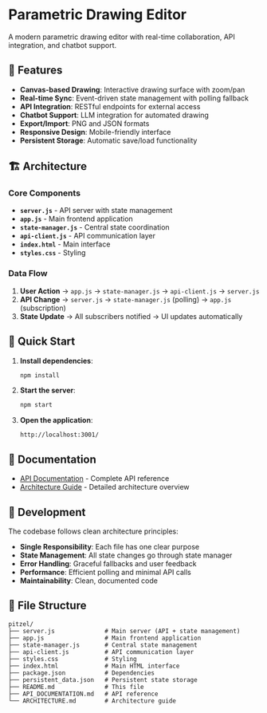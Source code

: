 # Parametric Drawing Editor

A modern parametric drawing editor with real-time collaboration, API integration, and chatbot support.

## 🎯 Features

- **Canvas-based Drawing**: Interactive drawing surface with zoom/pan
- **Real-time Sync**: Event-driven state management with polling fallback
- **API Integration**: RESTful endpoints for external access
- **Chatbot Support**: LLM integration for automated drawing
- **Export/Import**: PNG and JSON formats
- **Responsive Design**: Mobile-friendly interface
- **Persistent Storage**: Automatic save/load functionality

## 🏗️ Architecture

### Core Components

- **`server.js`** - API server with state management
- **`app.js`** - Main frontend application
- **`state-manager.js`** - Central state coordination
- **`api-client.js`** - API communication layer
- **`index.html`** - Main interface
- **`styles.css`** - Styling

### Data Flow

1. **User Action** → `app.js` → `state-manager.js` → `api-client.js` → `server.js`
2. **API Change** → `server.js` → `state-manager.js` (polling) → `app.js` (subscription)
3. **State Update** → All subscribers notified → UI updates automatically

## 🚀 Quick Start

1. **Install dependencies**:
   ```bash
   npm install
   ```

2. **Start the server**:
   ```bash
   npm start
   ```

3. **Open the application**:
   ```
   http://localhost:3001/
   ```

## 📖 Documentation

- [API Documentation](API_DOCUMENTATION.md) - Complete API reference
- [Architecture Guide](ARCHITECTURE.md) - Detailed architecture overview

## 🔧 Development

The codebase follows clean architecture principles:
- **Single Responsibility**: Each file has one clear purpose
- **State Management**: All state changes go through state manager
- **Error Handling**: Graceful fallbacks and user feedback
- **Performance**: Efficient polling and minimal API calls
- **Maintainability**: Clean, documented code

## 📁 File Structure

```
pitzel/
├── server.js              # Main server (API + state management)
├── app.js                 # Main frontend application
├── state-manager.js       # Central state management
├── api-client.js          # API communication layer
├── styles.css             # Styling
├── index.html             # Main HTML interface
├── package.json           # Dependencies
├── persistent_data.json   # Persistent state storage
├── README.md              # This file
├── API_DOCUMENTATION.md   # API reference
└── ARCHITECTURE.md        # Architecture guide
```